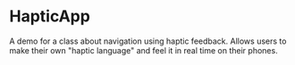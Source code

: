 # HapticApp

A demo for a class about navigation using haptic feedback. Allows users to make their own "haptic language" and feel it in real time on their phones.
